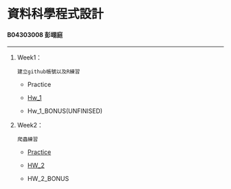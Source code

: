 # 資料科學程式設計
#### B04303008 彭翊庭
***

1. Week1：
    
    ```
    建立github帳號以及R練習
    ```
    
    - Practice

    - [Hw_1](https://yitingpeng.github.io/datascience/week_1/hw_1.html)

    - Hw_1_BONUS(UNFINISED)

2. Week2：
    
    ```
    爬蟲練習
    ```

    * [Practice](https://yitingpeng.github.io/datascience/week_2/practice_week2/practice_week2.html	)

    * [HW_2](https://yitingpeng.github.io/datascience/week_2/hw_week2/hw_week2.html)

    * HW_2_BONUS


